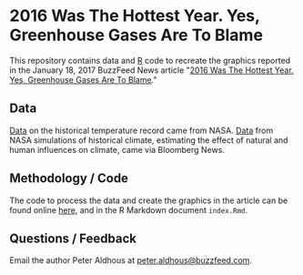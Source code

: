 # 2016 Was The Hottest Year. Yes, Greenhouse Gases Are To Blame 

This repository contains data and [R](https://www.r-project.org/) code to recreate the graphics reported in the January 18, 2017 BuzzFeed News article "[2016 Was The Hottest Year. Yes, Greenhouse Gases Are To Blame](https://www.buzzfeed.com/peteraldhous/blame-co2-for-record-heat)."

## Data

[Data](https://data.giss.nasa.gov/gistemp/graphs/graph_data/Global_Mean_Estimates_based_on_Land_and_Ocean_Data/graph.csv) on the historical temperature record came from NASA. [Data](https://www.bloomberg.com/graphics/2015-whats-warming-the-world/data/forcings.csv) from NASA simulations of historical climate, estimating the effect of natural and human influences on climate, came via Bloomberg News.

## Methodology / Code

The code to process the data and create the graphics in the article can be found online [here](https://buzzfeednews.github.io/2017-01-causes-of-warming/), and in the R Markdown document `index.Rmd`.

## Questions / Feedback

Email the author Peter Aldhous at peter.aldhous@buzzfeed.com.